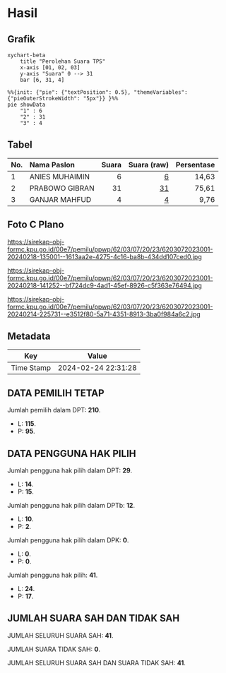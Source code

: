 # Hasil

## Grafik

```mermaid
xychart-beta
    title "Perolehan Suara TPS"
    x-axis [01, 02, 03]
    y-axis "Suara" 0 --> 31
    bar [6, 31, 4]
```

```mermaid
%%{init: {"pie": {"textPosition": 0.5}, "themeVariables": {"pieOuterStrokeWidth": "5px"}} }%%
pie showData
    "1" : 6
    "2" : 31
    "3" : 4
```

## Tabel

| No. | Nama Paslon    | Suara | Suara (raw) | Persentase |
|:--- |:-------------- | -----:| -----------:| ----------:|
| 1   | ANIES MUHAIMIN | 6     | [6][p-1]    | 14,63      |
| 2   | PRABOWO GIBRAN | 31    | [31][p-2]   | 75,61      |
| 3   | GANJAR MAHFUD  | 4     | [4][p-3]    | 9,76       |


[p-1]: https://github.com/gigit-pemilu/pemilu-2024-62-kalimantan-tengah/blob/main/pilpres/hitung-suara/sub/62-kalimantan-tengah/sub/03-kapuas/sub/07-kapuas-murung/sub/2023-bina-karya/sub/001-tps/sub/paslon-1.txt
[p-2]: https://github.com/gigit-pemilu/pemilu-2024-62-kalimantan-tengah/blob/main/pilpres/hitung-suara/sub/62-kalimantan-tengah/sub/03-kapuas/sub/07-kapuas-murung/sub/2023-bina-karya/sub/001-tps/sub/paslon-2.txt
[p-3]: https://github.com/gigit-pemilu/pemilu-2024-62-kalimantan-tengah/blob/main/pilpres/hitung-suara/sub/62-kalimantan-tengah/sub/03-kapuas/sub/07-kapuas-murung/sub/2023-bina-karya/sub/001-tps/sub/paslon-3.txt

## Foto C Plano

https://sirekap-obj-formc.kpu.go.id/00e7/pemilu/ppwp/62/03/07/20/23/6203072023001-20240218-135001--1613aa2e-4275-4c16-ba8b-434dd107ced0.jpg

https://sirekap-obj-formc.kpu.go.id/00e7/pemilu/ppwp/62/03/07/20/23/6203072023001-20240218-141252--bf724dc9-4ad1-45ef-8926-c5f363e76494.jpg

https://sirekap-obj-formc.kpu.go.id/00e7/pemilu/ppwp/62/03/07/20/23/6203072023001-20240214-225731--e3512f80-5a71-4351-8913-3ba0f984a6c2.jpg


## Metadata

| Key        | Value               |
| ---------- | ------------------- |
| Time Stamp | 2024-02-24 22:31:28 |


## DATA PEMILIH TETAP

Jumlah pemilih dalam DPT: **210**.
 * L: **115**.
 * P: **95**.

## DATA PENGGUNA HAK PILIH

Jumlah pengguna hak pilih dalam DPT: **29**.
 * L: **14**.
 * P: **15**.

Jumlah pengguna hak pilih dalam DPTb: **12**.
 * L: **10**.
 * P: **2**.

Jumlah pengguna hak pilih dalam DPK: **0**.
 * L: **0**.
 * P: **0**.

Jumlah pengguna hak pilih: **41**.
 * L: **24**.
 * P: **17**.

## JUMLAH SUARA SAH DAN TIDAK SAH

JUMLAH SELURUH SUARA SAH: **41**.

JUMLAH SUARA TIDAK SAH: **0**.

JUMLAH SELURUH SUARA SAH DAN SUARA TIDAK SAH: **41**.


